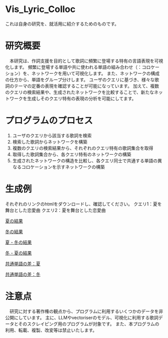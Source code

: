 # Vis_Lyric_Colloc
これは自身の研究を、就活用に紹介するためのものです。

# 研究概要
　本研究は、作詞支援を目的として歌詞に頻繁に登場する特有の言語表現を可視化します。
 頻繁に登場する単語や共に使われる単語の組み合わせ（：コロケーション）を、ネットワークを用いて可視化します。
 また、ネットワークの構成の仕方から、単語をグループ分けします。
 ユーザのクエリに基づき、様々な歌詞のテーマの定番の表現を確認することが可能になっています。
 加えて、複数のクエリの検索結果や、生成されたネットワークを比較することで、新たなネットワークを生成しそのクエリ特有の表現の分析を可能にしてます。

# プログラムのプロセス
1. ユーザのクエリから該当する歌詞を検索
2. 検索した歌詞からネットワークを構築
3. 複数のクエリの検索結果から、それぞれのクエリ特有の歌詞集合を取得
4. 取得した歌詞集合から、各クエリ特有のネットワークの構築
5. 生成されたネットワークの構造を比較し、各クエリ同士で共通する単語の異なるコロケーションを示すネットワークの構築

# 生成例
それぞれのリンクのhtmlをダウンロードし、確認してください。
クエリ1：夏を舞台とした恋愛曲
クエリ2：夏を舞台とした恋愛曲

[夏の結果](result/夏を舞台とした恋愛曲/kyouki.html)

[冬の結果](result/冬を舞台とした恋愛曲/kyouki.html)

[夏 - 冬の結果](result/夏を舞台とした恋愛曲-冬を舞台とした恋愛曲/kyouki.html)

[冬 - 夏の結果](result/冬を舞台とした恋愛曲-夏を舞台とした恋愛曲/kyouki.html)

[共通単語の差：夏](result/夏を舞台とした恋愛曲/夏を舞台とした恋愛曲-冬を舞台とした恋愛曲_胸_愛_夜_空_恋_季節_夜空_涙_心_星_花kyouki.html)

[共通単語の差：冬](result/冬を舞台とした恋愛曲/冬を舞台とした恋愛曲-夏を舞台とした恋愛曲_胸_愛_夜_空_恋_季節_夜空_涙_心_星_花kyouki.html)


# 注意点
　研究に対する著作権の観点から、プログラムに利用するいくつかのデータを非公開にしています。
 主に、LLMやvectoriserのモデル、可視化に利用する歌詞データとそのスクレイピング用のプログラムが対象です。
 また、本プログラムの利用、転載、複製、改変等は禁止いたします。
 
